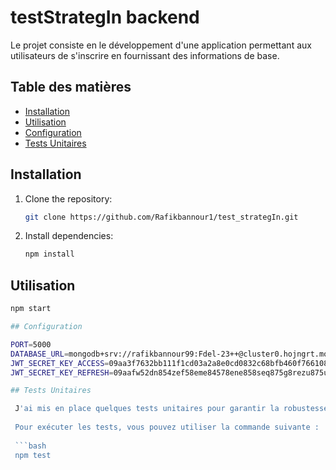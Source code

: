 # testStrategIn backend

Le projet consiste en le développement d'une application permettant aux utilisateurs de s'inscrire en fournissant des informations de base.

## Table des matières

- [Installation](#installation)
- [Utilisation](#utilisation)
- [Configuration](#configuration)
- [Tests Unitaires](#tests-unitaires)

## Installation

1. Clone the repository:
   ```bash
   git clone https://github.com/Rafikbannour1/test_strategIn.git
2. Install dependencies:
    ```bash
   npm install

## Utilisation

   ```bash
   npm start

## Configuration

PORT=5000
DATABASE_URL=mongodb+srv://rafikbannour99:Fdel-23++@cluster0.hojngrt.mongodb.net/
JWT_SECRET_KEY_ACCESS=09aa3f7632bb111f1cd03a2a8e0cd0832c68bfb460f766108da3dab4f39355781ac49e3332027a17044ddb90470292458bbfbf931c8edf7bb41e83e7fea0ac71
JWT_SECRET_KEY_REFRESH=09aafw52dn854zef58eme84578ene858seq875g8rezu875uiomoi8955asa87e8eue554ueu778uiy5iyi5y455faqf87fzfzffeufezu5zeuzer5uzeru5zuzu85z1

## Tests Unitaires

    J'ai mis en place quelques tests unitaires pour garantir la robustesse et la fiabilité de mon code.
    
    Pour exécuter les tests, vous pouvez utiliser la commande suivante :
    
    ```bash
    npm test
